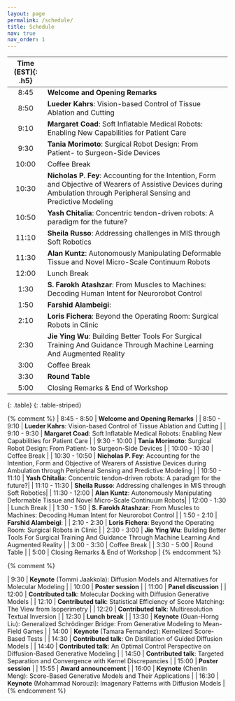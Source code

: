 ```yaml
---
layout: page
permalink: /schedule/
title: Schedule
nav: true
nav_order: 1
---
```



| **Time (EST)**{: .h5} |  |
| :-----:   | :----- |
| 8:45 | **Welcome and Opening Remarks** |
| 8:50 | **Lueder Kahrs**: Vision-based Control of Tissue Ablation and Cutting |
| 9:10 | **Margaret Coad**: Soft Inflatable Medical Robots: Enabling New Capabilities for Patient Care |
| 9:30 | **Tania Morimoto**: Surgical Robot Design: From Patient- to Surgeon-Side Devices |
| 10:00 | Coffee Break |
| 10:30 | **Nicholas P. Fey**: Accounting for the Intention, Form and Objective of Wearers of Assistive Devices during Ambulation through Peripheral Sensing and Predictive Modeling |
| 10:50 | **Yash Chitalia**: Concentric tendon-driven robots: A paradigm for the future?|
| 11:10 | **Sheila Russo**: Addressing challenges in MIS through Soft Robotics|
| 11:30 | **Alan Kuntz**: Autonomously Manipulating Deformable Tissue and Novel Micro-Scale Continuum Robots|
| 12:00 | Lunch Break |
| 1:30 | **S. Farokh Atashzar**: From Muscles to Machines: Decoding Human Intent for Neurorobot Control |
| 1:50 | **Farshid Alambeigi**: | Robotic Surgineering, from Spinal Fixation to Volumetric Muscle Loss Bioprinting
| 2:10 | **Loris Fichera**: Beyond the Operating Room: Surgical Robots in Clinic |
| 2:30 | **Jie Ying Wu**: Building Better Tools For Surgical Training And Guidance Through Machine Learning And Augmented Reality |
| 3:00 | Coffee Break |
| 3:30 | **Round Table** |
| 5:00 | Closing Remarks & End of Workshop |
{: .table}
{: .table-striped}

{% comment %}
| 8:45 - 8:50  | **Welcome and Opening Remarks** |
| 8:50 - 9:10  | **Lueder Kahrs**: Vision-based Control of Tissue Ablation and Cutting |
| 9:10 - 9:30  | **Margaret Coad**: Soft Inflatable Medical Robots: Enabling New Capabilities for Patient Care |
| 9:30 - 10:00 | **Tania Morimoto**: Surgical Robot Design: From Patient- to Surgeon-Side Devices |
| 10:00 - 10:30 | Coffee Break |
| 10:30 - 10:50 | **Nicholas P. Fey**: Accounting for the Intention, Form and Objective of Wearers of Assistive Devices during Ambulation through Peripheral Sensing and Predictive Modeling |
| 10:50 - 11:10 | **Yash Chitalia**: Concentric tendon-driven robots: A paradigm for the future?|
| 11:10 - 11:30 | **Sheila Russo**: Addressing challenges in MIS through Soft Robotics|
| 11:30 - 12:00 | **Alan Kuntz**: Autonomously Manipulating Deformable Tissue and Novel Micro-Scale Continuum Robots|
| 12:00 - 1:30 | Lunch Break |
| 1:30 - 1:50 | **S. Farokh Atashzar**: From Muscles to Machines: Decoding Human Intent for Neurorobot Control |
| 1:50 - 2:10 | **Farshid Alambeigi**: |
| 2:10 - 2:30 | **Loris Fichera**: Beyond the Operating Room: Surgical Robots in Clinic |
| 2:30 - 3:00 | **Jie Ying Wu**: Building Better Tools For Surgical Training And Guidance Through Machine Learning And Augmented Reality |
| 3:00 - 3:30 | Coffee Break |
| 3:30 - 5:00 | Round Table |
| 5:00 | Closing Remarks & End of Workshop |
{% endcomment %}


{% comment %}

| 9:30 | **Keynote** (Tommi Jaakkola): Diffusion Models and Alternatives for Molecular Modeling |
| 10:00 | **Poster session** |
| 11:00 | **Panel discussion** |
| 12:00 | **Contributed talk**: Molecular Docking with Diffusion Generative Models |
| 12:10 | **Contributed talk**: Statistical Efficiency of Score Matching: The View from Isoperimetry |
| 12:20 | **Contributed talk**: Multiresolution Textual Inversion |
| 12:30 | **Lunch break** |
| 13:30 | **Keynote** (Guan-Horng Liu): Generalized Schrödinger Bridge: From Generative Modeling to Mean-Field Games |
| 14:00 | **Keynote** (Tamara Fernandez): Kernelized Score-Based Tests |
| 14:30 | **Contributed talk**: On Distillation of Guided Diffusion Models |
| 14:40 | **Contributed talk**: An Optimal Control Perspective on Diffusion-Based Generative Modeling |
| 14:50 | **Contributed talk**: Targeted Separation and Convergence with Kernel Discrepancies |
| 15:00 | **Poster session** |
| 15:55 | **Award announcement** |
| 16:00 | **Keynote** (Chenlin Meng): Score-Based Generative Models and Their Applications |
| 16:30 | **Keynote** (Mohammad Norouzi): Imagenary Patterns with Diffusion Models |
{% endcomment %}
